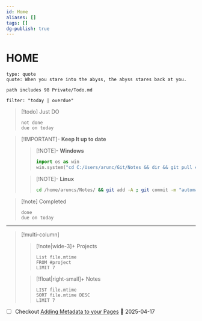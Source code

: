 ```yaml
---
id: Home
aliases: []
tags: []
dg-publish: true
---
```

# HOME



```widgets
type: quote 
quote: When you stare into the abyss, the abyss stares back at you.
```


```tasks
path includes 98 Private/Todo.md

```


```todoist  
filter: "today | overdue"  
```


>[!todo] Just DO 
>```tasks
>not done
>due on today
>```


>[!IMPORTANT]- **Keep It up to date**
>
>>[!NOTE]- **Windows** 
>>```python
>>import os as win
>>win.system("cd C:/Users/arunc/Git/Notes && dir && git pull origin main")
>>```
>
>>[!NOTE]- **Linux**
>>```bash
>>cd /home/aruncs/Notes/ && git add -A ; git commit -m "automated backup" ; git push origin main
>>```

>[!note] Completed
>```tasks
>done
>due on today
>```

---


> [!multi-column]
>
>> [!note|wide-3]+ Projects
>>```dataview
>>List file.mtime
>>FROM #project 
>>LIMIT 7
>>```
>
>> [!float|right-small]+ Notes
>> ```dataview 
>> LIST file.mtime
>>SORT file.mtime DESC
>>LIMIT 7
>>```



- [ ] Checkout  [Adding Metadata to your Pages](https://blacksmithgu.github.io/obsidian-dataview/annotation/add-metadata/) 📅 2025-04-17

